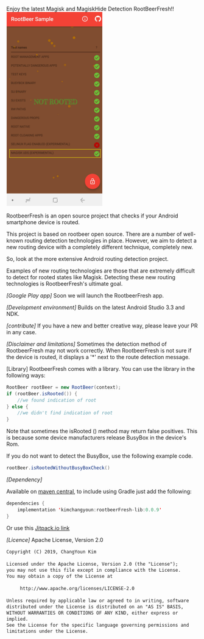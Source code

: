 Enjoy the latest Magisk and MagiskHide Detection RootBeerFresh!!
<br/><img src="./Magisk_UDS_Detect_UI.jpg" width="50%">

RootbeerFresh is an open source project that checks if your Android smartphone device is routed.

This project is based on rootbeer open source.
There are a number of well-known routing detection technologies in place.
However, we aim to detect a new routing device with a completely different technique, completely new.

So, look at the more extensive Android routing detection project.

Examples of new routing technologies are those that are extremely difficult to detect for rooted states like Magisk.
Detecting these new routing technologies is RootbeerFresh's ultimate goal.


*[Google Play app]*
Soon we will launch the RootbeerFresh app.

*[Development environment]*
Builds on the latest Android Studio 3.3 and NDK.

*[contribute]*
If you have a new and better creative way, please leave your PR in any case.

*[Disclaimer and limitations]*
Sometimes the detection method of RootbeerFresh may not work correctly.
When RootbeerFresh is not sure if the device is routed, it displays a '*' next to the route detection message.

[Library]
RootbeerFresh comes with a library.
You can use the library in the following ways:

```java
RootBeer rootBeer = new RootBeer(context);
if (rootBeer.isRooted()) {
    //we found indication of root
} else {
    //we didn't find indication of root
}
```

Note that sometimes the isRooted () method may return false positives.
This is because some device manufacturers release BusyBox in the device's Rom.

If you do not want to detect the BusyBox, use the following example code.

```java
rootBeer.isRootedWithoutBusyBoxCheck()
```

*[Dependency]*

Available on [maven central](https://search.maven.org/#search%7Cga%7C1%7Ca%3A%22rootbeerFresh-lib%22), to include using Gradle just add the following:

```java
dependencies {
    implementation 'kimchangyoun:rootbeerFresh-lib:0.0.9'
}
```

Or use this [Jitpack.io link](https://jitpack.io/#kimchangyoun/rootbeerFresh)

*[Licence]*
Apache License, Version 2.0

    Copyright (C) 2019, ChangYoun Kim

    Licensed under the Apache License, Version 2.0 (the "License");
    you may not use this file except in compliance with the License.
    You may obtain a copy of the License at

         http://www.apache.org/licenses/LICENSE-2.0

    Unless required by applicable law or agreed to in writing, software
    distributed under the License is distributed on an "AS IS" BASIS,
    WITHOUT WARRANTIES OR CONDITIONS OF ANY KIND, either express or implied.
    See the License for the specific language governing permissions and
    limitations under the License.
